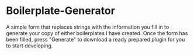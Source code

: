 # Boilerplate-Generator
A simple form that replaces strings with the information you fill in to generate your copy of either boilerplates I have created. Once the form has been filled, press "Generate" to download a ready prepared plugin for you to start developing.
